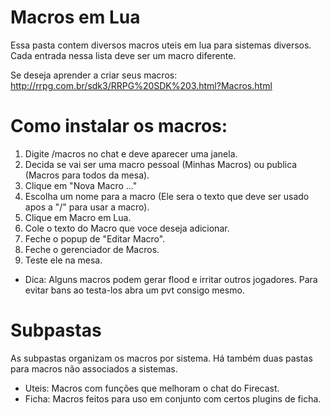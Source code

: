 # Macros em Lua
Essa pasta contem diversos macros uteis em lua para sistemas diversos. 
Cada entrada nessa lista deve ser um macro diferente. 

Se deseja aprender a criar seus macros: http://rrpg.com.br/sdk3/RRPG%20SDK%203.html?Macros.html

# Como instalar os macros:
1. Digite /macros no chat e deve aparecer uma janela. 
2. Decida se vai ser uma macro pessoal (Minhas Macros) ou publica (Macros para todos da mesa).
3. Clique em "Nova Macro ..."
4. Escolha um nome para a macro (Ele sera o texto que deve ser usado apos a "/" para usar a macro).
5. Clique em Macro em Lua.
6. Cole o texto do Macro que voce deseja adicionar.
7. Feche o popup de "Editar Macro".
8. Feche o gerenciador de Macros.
9. Teste ele na mesa.
  * Dica: Alguns macros podem gerar flood e irritar outros jogadores. Para evitar bans ao testa-los abra um pvt consigo mesmo. 
  
  # Subpastas
  As subpastas organizam os macros por sistema. Há também duas pastas para macros não associados a sistemas. 
- Uteis: Macros com funções que melhoram o chat do Firecast. 
- Ficha: Macros feitos para uso em conjunto com certos plugins de ficha. 
